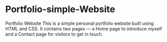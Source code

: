 # Portfolio-simple-Website
 Portfolio Website This is a simple personal portfolio website built using HTML and CSS. It contains two pages — a Home page to introduce myself and a Contact page for visitors to get in touch.
